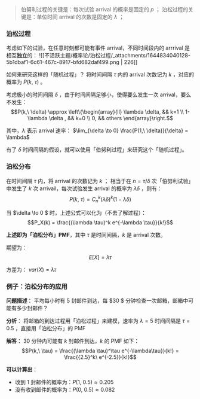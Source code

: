 > 伯努利过程的关键是：每次试验 arrival 的概率是固定的 $p$ ；
> 泊松过程的关键是：单位时间 arrival 的次数是固定的 $\lambda$ ；


### 泊松过程
考虑如下的试验，在任意时刻都可能有事件 arrival，不同时间段内的 arrrival 是相互**独立**的：
![[不活跃主题/概率论/泊松过程/_attachments/1644834040128-5b1dbaf1-6c61-467c-8917-bfd682daf499.png | 226]]

如何来研究这样的「随机过程」？
将时间间隔 $\tau$  内的 arrival 次数记为 $k$ ，对应的概率为 $P(k,\ \tau)$ 。

考虑极小的时间间隔 $\delta$ ，由于时间间隔足够小，使得要么发生一次 arrival，要么不发生：
$$P(k,\ \delta) \approx
\left\{\begin{array}{ll}
\lambda \delta, && k=1 \\
1-\lambda \delta , && k=0 \\
0, && others
\end{array}\right.$$

其中，$\lambda$  表示 arrival 速率：
$\lim_{\delta \to 0} \frac{P(1,\ \delta)}{\delta} = \lambda$  

有了 $\delta$  时间间隔的假设，就可以使用「伯努利过程」来研究这个「随机过程」。


### 泊松分布
在时间间隔 $\tau$  内，将 arrival 的次数记为 $k$ ；
相当于在 $n = \tau/\delta$  次「伯努利试验」中发生了 $k$  次 arrivail，每次试验发生 arrival 的概率为 $\lambda\delta$ ，则有：
$$P(k,\ \tau) = C_n^k(\lambda\delta)^k(1-\lambda\delta)$$

当 $\delta \to 0 $  时，上述公式可以化为（不去了解过程）：
$$P_X(k) = \frac{(\lambda \tau)^k e^{-\lambda \tau}}{k!}$$

**上述即为「泊松分布」PMF**，其中 $\tau$  是时间间隔，$k$  是 arrival 次数。

期望为：
$$E[X] = \lambda \tau$$

方差为：
$var(X) = \lambda \tau$  


### 例子：泊松分布的应用
**问题描述**：
平均每小时有 $5$  封邮件到达，每 $30 $  分钟检查一次邮箱，邮箱中可能有多少封邮件？

**分析**：
将邮箱的到达过程用「泊松过程」来建模，速率为 $\lambda = 5$ 
时间间隔是 $\tau = 0.5$ ，直接用「泊松分布」的 PMF

**解答**：
$30$  分钟内可能有 $k$  封邮件到达，$k$  的 PMF 如下：
$$P(k,\ \tau)
= \frac{(\lambda \tau)^\tau e^{-\lambda\tau}}{k!}
= \frac{{2.5}^k\  e^{-2.5}}{k!}$$

**可以计算出**：

- 收到 $1$  封邮件的概率为：$P(1,\ 0.5)\approx 0.205$ 
- 没有收到邮件的概率为：$P(0,\ 0.5)\approx 0.082$ 
